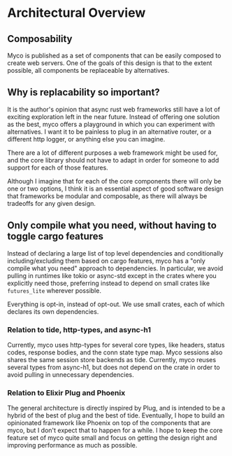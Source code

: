 # Architectural Overview

## Composability

Myco is published as a set of components that can be easily composed
to create web servers. One of the goals of this design is that to the
extent possible, all components be replaceable by alternatives.

## Why is replacability so important?

It is the author's opinion that async rust web frameworks still have a
lot of exciting exploration left in the near future. Instead of
offering one solution as the best, myco offers a playground in which
you can experiment with alternatives. I want it to be painless to plug
in an alternative router, or a different http logger, or anything else
you can imagine.

There are a lot of different purposes a web framework might be used
for, and the core library should not have to adapt in order for
someone to add support for each of those features.

Although I imagine that for each of the core components there will
only be one or two options, I think it is an essential aspect of good
software design that frameworks be modular and composable, as there
will always be tradeoffs for any given design.

## Only compile what you need, without having to toggle cargo features

Instead of declaring a large list of top level dependencies and
conditionally including/excluding them based on cargo features, myco
has a "only compile what you need" approach to dependencies.  In
particular, we avoid pulling in runtimes like tokio or async-std
except in the crates where you explicitly need those, preferring
instead to depend on small crates like `futures_lite` wherever
possible.

Everything is opt-in, instead of opt-out. We use small crates, each of
which declares its own dependencies.

### Relation to tide, http-types, and async-h1

Currently, myco uses http-types for several core types, like headers,
status codes, response bodies, and the conn state type map. Myco
sessions also shares the same session store backends as
tide. Currently, myco reuses several types from async-h1, but does not
depend on the crate in order to avoid pulling in unnecessary
dependencies.


### Relation to Elixir Plug and Phoenix

The general architecture is directly inspired by Plug, and is intended
to be a hybrid of the best of plug and the best of tide. Eventually, I
hope to build an opinionated framework like Phoenix on top of the
components that are myco, but I don't expect that to happen for a
while. I hope to keep the core feature set of myco quite small and
focus on getting the design right and improving performance as much as
possible. 
